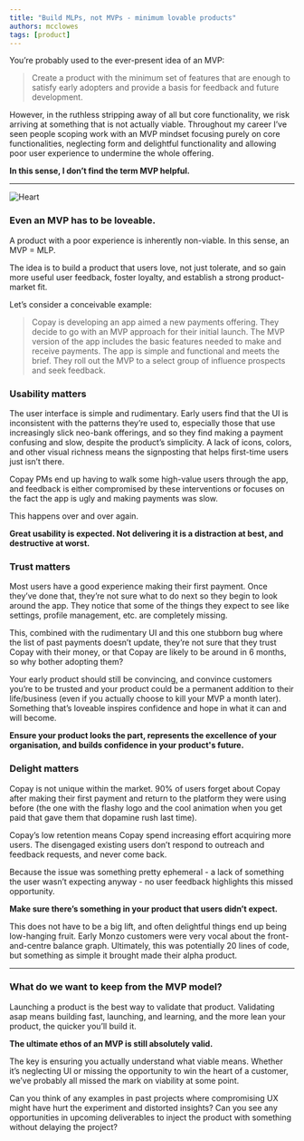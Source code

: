 ```yaml
---
title: "Build MLPs, not MVPs - minimum lovable products"
authors: mcclowes
tags: [product]
---
```


You’re probably used to the ever-present idea of an MVP:

> Create a product with the minimum set of features that are enough to satisfy early adopters and provide a basis for feedback and future development.

<!--truncate-->

However, in the ruthless stripping away of all but core functionality, we risk arriving at something that is not actually viable. Throughout my career I’ve seen people scoping work with an MVP mindset focusing purely on core functionalities, neglecting form and delightful functionality and allowing poor user experience to undermine the whole offering. 

**In this sense, I don’t find the term MVP helpful.**

---

![Heart](/img/posts/tiles-heart.png)

### Even an MVP has to be loveable.

A product with a poor experience is inherently non-viable. In this sense, an MVP = MLP.

The idea is to build a product that users love, not just tolerate, and so gain more useful user feedback, foster loyalty, and establish a strong product-market fit.

Let’s consider a conceivable example:

> Copay is developing an app aimed a new payments offering. They decide to go with an MVP approach for their initial launch. The MVP version of the app includes the basic features needed to make and receive payments. The app is simple and functional and meets the brief. They roll out the MVP to a select group of influence prospects and seek feedback.

### Usability matters

The user interface is simple and rudimentary. Early users find that the UI is inconsistent with the patterns they’re used to, especially those that use increasingly slick neo-bank offerings, and so they find making a payment confusing and slow, despite the product’s simplicity. A lack of icons, colors, and other visual richness means the signposting that helps first-time users just isn’t there. 

Copay PMs end up having to walk some high-value users through the app, and feedback is either compromised by these interventions or focuses on the fact the app is ugly and making payments was slow.

This happens over and over again. 

**Great usability is expected. Not delivering it is a distraction at best, and destructive at worst.**

### Trust matters

Most users have a good experience making their first payment. Once they’ve done that, they’re not sure what to do next so they begin to look around the app. They notice that some of the things they expect to see like settings, profile management, etc. are completely missing. 

This, combined with the rudimentary UI and this one stubborn bug where the list of past payments doesn’t update, they’re not sure that they trust Copay with their money, or that Copay are likely to be around in 6 months, so why bother adopting them?

Your early product should still be convincing, and convince customers you’re to be trusted and your product could be a permanent addition to their life/business (even if you actually choose to kill your MVP a month later). Something that’s loveable inspires confidence and hope in what it can and will become.

**Ensure your product looks the part, represents the excellence of your organisation, and builds confidence in your product's future.**

### Delight matters

Copay is not unique within the market. 90% of users forget about Copay after making their first payment and return to the platform they were using before (the one with the flashy logo and the cool animation when you get paid that gave them that dopamine rush last time).

Copay’s low retention means Copay spend increasing effort acquiring more users. The disengaged existing users don’t respond to outreach and feedback requests, and never come back.

Because the issue was something pretty ephemeral - a lack of something the user wasn’t expecting anyway - no user feedback highlights this missed opportunity.

**Make sure there’s something in your product that users didn’t expect.**

This does not have to be a big lift, and often delightful things end up being low-hanging fruit. Early Monzo customers were very vocal about the front-and-centre balance graph. Ultimately, this was potentially 20 lines of code, but something as simple it brought made their alpha product.

---

### What do we want to keep from the MVP model?

Launching a product is the best way to validate that product. Validating asap means building fast, launching, and learning, and the more lean your product, the quicker you’ll build it.

**The ultimate ethos of an MVP is still absolutely valid.**

The key is ensuring you actually understand what viable means. Whether it’s neglecting UI or missing the opportunity to win the heart of a customer, we’ve probably all missed the mark on viability at some point.

Can you think of any examples in past projects where compromising UX might have hurt the experiment and distorted insights? Can you see any opportunities in upcoming deliverables to inject the product with something without delaying the project?